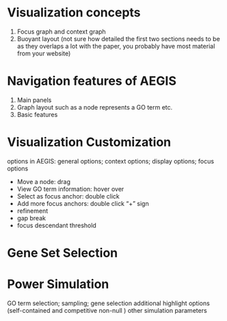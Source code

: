 
# Visualization concepts
1. Focus graph and context graph
2. Buoyant layout
(not sure how detailed the first two sections needs to be as they overlaps a lot with the paper, you probably have most material from your website)

# Navigation features of AEGIS
1. Main panels
2. Graph layout
such as a node represents a GO term etc.
3. Basic features

# Visualization Customization
options in AEGIS:  general options; context options; display options; focus options
- Move a node: drag
- View GO term information: hover over
- Select as focus anchor: double click
- Add more focus anchors: double click “+” sign
- refinement
- gap break
- focus descendant threshold

# Gene Set Selection

# Power Simulation
GO term selection; sampling; gene selection
additional highlight options (self-contained and competitive non-null )
other simulation parameters
